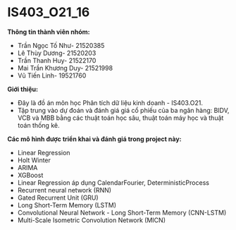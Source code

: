 # IS403_O21_16
**Thông tin thành viên nhóm:**
-	Trần Ngọc Tố Như- 21520385
-	Lê Thùy Dương- 21520203
-	Trần Thanh Huy- 21522170
-	Mai Trần Khương Duy- 21521998
-	Vũ Tiến Linh- 19521760

**Giới thiệu:**
- Đây là đồ án môn học Phân tích dữ liệu kinh doanh - IS403.O21.
- Tập trung vào dự đoán và đánh giá giá cổ phiếu của ba ngân hàng: BIDV, VCB và MBB bằng các thuật toán học sâu, thuật toán máy học và thuật toán thống kê.

**Các mô hình được triển khai và đánh giá trong project này:**
- Linear Regression
- Holt Winter
- ARIMA
- XGBoost
- Linear Regression áp dụng CalendarFourier, DeterministicProcess
- Recurrent neural network (RNN)
- Gated Recurrent Unit (GRU)
- Long Short-Term Memory (LSTM)
- Convolutional Neural Network - Long Short-Term Memory (CNN-LSTM)
- Multi-Scale Isometric Convolution Network (MICN)
